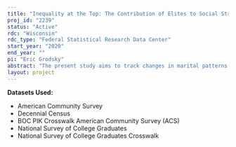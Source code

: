 ```yaml
---
title: "Inequality at the Top: The Contribution of Elites to Social Stratification"
proj_id: "2239"
status: "Active"
rdc: "Wisconsin"
rdc_type: "Federal Statistical Research Data Center"
start_year: "2020"
end_year: ""
pi: "Eric Grodsky"
abstract: "The present study aims to track changes in marital patterns by college and graduate program selectivity across birth cohorts from the 1940s to the 1980s and to measure the extent to which these changes have contributed to trends in household earnings inequality. We propose to assess the quality of and leverage linkages between the National Survey of College Graduates and the Decennial Census and American Community Survey. This new data linkage will allow us to produce novel estimates of marital patterns among college graduates according to their detailed educational histories. First, we will use log-linear models of homogamy to measure the extent to which college graduates have increasingly married spouses from equivalently selective institutions. Second, we will use an inequality decomposition to measure the extent to which these trends have contributed to rising inequality between households. These estimates will shed new light on family formation patterns among elites and on the development of inequality over the last sixty years."
layout: project
---
```


**Datasets Used:**

  - American Community Survey 
  - Decennial Census 
  - BOC PIK Crosswalk American Community Survey (ACS) 
  - National Survey of College Graduates 
  - National Survey of College Graduates Crosswalk 

